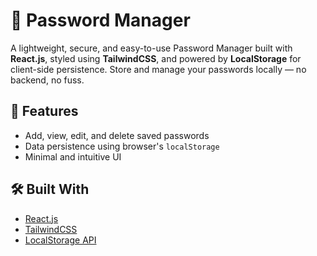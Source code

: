 # 🔐 Password Manager

A lightweight, secure, and easy-to-use Password Manager built with **React.js**, styled using **TailwindCSS**, and powered by **LocalStorage** for client-side persistence. Store and manage your passwords locally — no backend, no fuss.

## 🚀 Features

- Add, view, edit, and delete saved passwords
- Data persistence using browser's `localStorage`
- Minimal and intuitive UI

## 🛠️ Built With

- [React.js](https://reactjs.org/)
- [TailwindCSS](https://tailwindcss.com/)
- [LocalStorage API](https://developer.mozilla.org/en-US/docs/Web/API/Window/localStorage)
